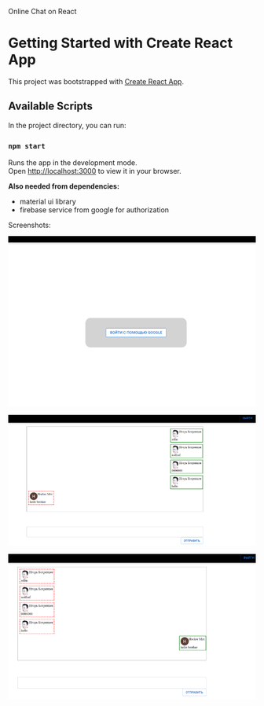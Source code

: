 Online Chat on React

# Getting Started with Create React App

This project was bootstrapped with [Create React App](https://github.com/facebook/create-react-app).

## Available Scripts

In the project directory, you can run:

### `npm start`

Runs the app in the development mode.\
Open [http://localhost:3000](http://localhost:3000) to view it in your browser.

<b>Also needed from dependencies:</b>
<ul>
<li>material ui library</li>
<li>firebase service from google for authorization</li>
</ul>

Screenshots:

![img.png](img.png)

![img_1.png](img_1.png)

![img_3.png](img_3.png)




